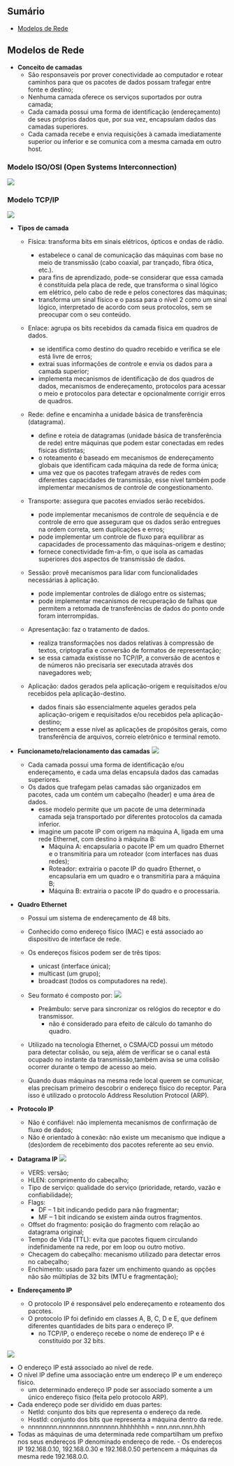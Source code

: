 ## Sumário
- [Modelos de Rede](#modelos-de-rede)

## Modelos de Rede

- **Conceito de camadas**
  - São responsaveis por prover conectividade ao computador e rotear caminhos para que os pacotes de dados possam trafegar entre fonte e destino;
  - Nenhuma camada oferece os serviços suportados por outra camada;
  - Cada camada possui uma forma de identificação (endereçamento) de seus próprios dados que, por sua vez, encapsulam dados das camadas superiores.
  - Cada camada recebe e envia requisições à camada imediatamente superior ou inferior e se comunica com a mesma camada em outro host.

### Modelo ISO/OSI (Open Systems Interconnection)
![](img/administração-de-sistemas-linux_redes-e-segurança/modelo-iso_osi.png)

### Modelo TCP/IP
![](img/administração-de-sistemas-linux_redes-e-segurança/tcp_ip-x-iso_osi.png)

- **Tipos de camada**
  - Física: transforma bits em sinais elétricos, ópticos e ondas de rádio.
    - estabelece o canal de comunicação das máquinas com base no meio de transmissão (cabo coaxial, par trançado, fibra ótica, etc.). 
    - para fins de aprendizado, pode-se considerar que essa camada é constituída pela placa de rede, que transforma o sinal lógico em elétrico, pelo cabo de rede e pelos conectores das máquinas;
    - transforma um sinal físico e o passa para o nível 2 como um sinal lógico, interpretado de acordo com seus protocolos, sem se preocupar com o seu conteúdo.

  - Enlace: agrupa os bits recebidos da camada física em quadros de dados.
    - se identifica como destino do quadro recebido e verifica se ele está livre de erros;
    - extrai suas informações de controle e envia os dados para a camada superior;
    - implementa mecanismos de identificação de dos quadros de dados, mecanismos de endereçamento, protocolos para acessar o meio e protocolos para detectar e opcionalmente corrigir erros de quadros.
   
  - Rede: define e encaminha a unidade básica de transferência (datagrama).
    - define e roteia de datagramas (unidade básica de transferência de rede) entre máquinas que podem estar conectadas em redes físicas distintas;
    - o roteamento é baseado em mecanismos de endereçamento globais que identificam cada máquina da rede de forma única;
    - uma vez que os pacotes trafegam através de redes com diferentes capacidades de transmissão, esse nível também pode implementar mecanismos de controle de congestionamento.
   
  - Transporte: assegura que pacotes enviados serão recebidos.
    - pode implementar mecanismos de controle de sequência e de controle de erro que asseguram que os dados serão entregues na ordem correta, sem duplicações e erros;
    - pode implementar um controle de fluxo para equilibrar as capacidades de processamento das máquinas-origem e destino;
    - fornece conectividade fim-a-fim, o que isola as camadas superiores dos aspectos de transmissão de dados.
   
  - Sessão: provê mecanismos para lidar com funcionalidades necessárias à aplicação.
    - pode implementar controles de diálogo entre os sistemas;
    - pode implementar mecanismos de recuperação de falhas que permitem a retomada de transferências de dados do ponto onde foram interrompidas.
   
  - Apresentação: faz o tratamento de dados.
    - realiza transformações nos dados relativas à compressão de textos, criptografia e conversão de formatos de representação;
    - se essa camada existisse no TCP/IP, a conversão de acentos e de números não precisaria ser executada através dos navegadores web;
   
  - Aplicação: dados gerados pela aplicação-origem e requisitados e/ou recebidos pela aplicação-destino.
    - dados finais são essencialmente aqueles gerados pela aplicação-origem e requisitados e/ou recebidos pela aplicação-destino;
    - pertencem a esse nível as aplicações de propósitos gerais, como transferência de arquivos, correio eletrônico e terminal remoto.
  
- **Funcionameto/relacionamento das camadas**
![](img/administração-de-sistemas-linux_redes-e-segurança/encapsulamento-em-camadas.png)

  - Cada camada possui uma forma de identificação e/ou endereçamento, e cada uma delas encapsula dados das camadas superiores.
  - Os dados que trafegam pelas camadas são organizados em pacotes, cada um contém um cabeçalho (header) e uma área de dados.
    - esse modelo permite que um pacote de uma determinada camada seja transportado por diferentes protocolos da camada inferior.
    - imagine um pacote IP com origem na máquina A, ligada em uma rede Ethernet, com destino à máquina B:
      - Máquina A: encapsularia o pacote IP em um quadro Ethernet e o transmitiria para um roteador (com interfaces nas duas redes);
      - Roteador: extrairia o pacote IP do quadro Ethernet, o encapsularia em um quadro e o transmitiria para a máquina B;
      - Máquina B: extrairia o pacote IP do quadro e o processaria.
      
- **Quadro Ethernet**
  - Possui um sistema de endereçamento de 48 bits.
  - Conhecido como endereço físico (MAC) e está associado ao dispositivo de interface de rede.
  - Os endereços físicos podem ser de três tipos:
    - unicast (interface única); 
    - multicast (um grupo); 
    - broadcast (todos os computadores na rede).
    
  - Seu formato é composto por:
  ![](img/administração-de-sistemas-linux_redes-e-segurança/quadro-ethernet.png)
  
    - Preâmbulo: serve para sincronizar os relógios do receptor e do transmissor.
      - não é considerado para efeito de cálculo do tamanho do quadro.
      
  - Utilizado na tecnologia Ethernet, o CSMA/CD possui um método para detectar colisão, ou seja, além de verificar se o canal está ocupado no instante da transmissão,também avisa se uma colisão ocorrer durante o tempo de acesso ao meio.
  - Quando duas máquinas na mesma rede local querem se comunicar, elas precisam primeiro descobrir o endereço físico do receptor. Para isso é utilizado o protocolo Address Resolution Protocol (ARP).
  
- **Protocolo IP**
  - Não é confiável: não implementa mecanismos de confirmação de fluxo de dados;
  - Não é orientado à conexão: não existe um mecanismo que indique a (des)ordem de recebimento dos pacotes referente ao seu envio.
  
- **Datagrama IP**
![](img/administração-de-sistemas-linux_redes-e-segurança/datagrama-ip.png)
  - VERS: versão;
  - HLEN: comprimento do cabeçalho;
  - Tipo de serviço: qualidade do serviço (prioridade, retardo, vazão e confiabilidade);
  - Flags: 
    - DF – 1 bit indicando pedido para não fragmentar;
    - MF – 1 bit indicando se existem ainda outros fragmentos.
  - Offset do fragmento: posição do fragmento com relação ao datagrama original;
  - Tempo de Vida (TTL): evita que pacotes fiquem circulando indefinidamente na rede, por em loop ou outro motivo.
  - Checagem do cabeçalho: mecanismo utilizado para detectar erros no cabeçalho;
  - Enchimento: usado para fazer um enchimento quando as opções não são múltiplas de 32 bits (MTU e fragmentação);

- **Endereçamento IP**
  - O protocolo IP é responsável pelo endereçamento e roteamento dos pacotes. 
  - O protocolo IP foi definido em classes A, B, C, D e E, que definem diferentes quantidades de bits para o endereço IP.
    - no TCP/IP, o endereço recebe o nome de endereço IP e é constituído por 32 bits.
 
![](img/administração-de-sistemas-linux_redes-e-segurança/enderecamento-classful.png)
    
  - O endereço IP está associado ao nível de rede. 
  - O nível IP define uma associação entre um endereço IP e um endereço físico. 
    - um determinado endereço IP pode ser associado somente a um único endereço físico (feita pelo protocolo ARP).
  - Cada endereço pode ser dividido em duas partes: 
    - NetId: conjunto dos bits que representa o endereço da rede. 
    - HostId: conjunto dos bits que representa a máquina dentro da rede.
    - nnnnnnnn.nnnnnnnn.nnnnnnnn.hhhhhhhh = nnn.nnn.nnn.hhh
  -  Todas as máquinas de uma determinada rede compartilham um prefixo nos seus endereços IP denominado endereço de rede.
    - Os endereços IP 192.168.0.10, 192.168.0.30 e 192.168.0.50 pertencem a máquinas da mesma rede 192.168.0.0.
    
   
  
